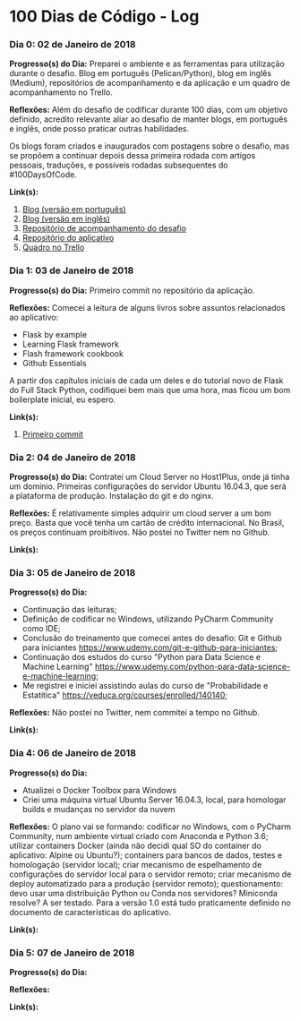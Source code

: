 # 100 Dias de Código - Log

### Dia 0: 02 de Janeiro de 2018

**Progresso(s) do Dia:** Preparei o ambiente e as ferramentas para utilização
durante o desafio. Blog em português (Pelican/Python), blog em inglês 
(Medium), repositórios de acompanhamento e da aplicação e um quadro de 
acompanhamento no Trello.

**Reflexões:** Além do desafio de codificar durante 100 dias, com um objetivo 
definido, acredito relevante aliar ao desafio de manter blogs, em português e 
inglês, onde posso praticar outras habilidades.

Os blogs foram criados e inaugurados com postagens sobre o desafio, mas se 
propõem a continuar depois dessa primeira rodada com artigos pessoais, 
traduções, e possíveis rodadas subsequentes do #100DaysOfCode.

**Link(s):** 
1. [Blog (versão em português)](https://hilam.github.io)
2. [Blog (versão em inglês)](https://medium.com/itfacets)
3. [Repositório de acompanhamento do desafio](https://github.com/hilam/100-days-of-code)
3. [Repositório do aplicativo](https://github.com/hilam/armazem)
5. [Quadro no Trello](https://trello.com/b/zKO1ooa0/100daysofcode)

### Dia 1: 03 de Janeiro de 2018

**Progresso(s) do Dia:** Primeiro commit no repositório da aplicação.

**Reflexões:** Comecei a leitura de alguns livros sobre assuntos relacionados
 ao aplicativo:
 
* Flask by example
* Learning Flask framework
* Flash framework cookbook
* Github Essentials

A partir dos capítulos iniciais de cada um deles e do tutorial novo de Flask 
do Full Stack Python, codifiquei bem mais que uma hora, mas ficou um bom 
boilerplate inicial, eu espero.

**Link(s):** 
1. [Primeiro commit](https://github.com/hilam/armazem/commit/454cc003a1fe2819300650eaa8c9c9ad68d4f4f8)

### Dia 2: 04 de Janeiro de 2018

**Progresso(s) do Dia:** Contratei um Cloud Server no Host1Plus, onde já 
tinha um domínio. Primeiras configurações do servidor Ubuntu 16.04.3, que 
será a plataforma de produção. Instalação do git e do nginx.

**Reflexões:** É relativamente simples adquirir um cloud server a um bom 
preço. Basta que você tenha um cartão de crédito internacional. No Brasil, os
 preços continuam proibitivos. Não postei no Twitter nem no Github.

**Link(s):** 

### Dia 3: 05 de Janeiro de 2018

**Progresso(s) do Dia:** 

* Continuação das leituras;
* Definição de codificar no Windows, utilizando PyCharm Community como IDE;
* Conclusão do treinamento que comecei antes do desafio: Git e Github para 
iniciantes <https://www.udemy.com/git-e-github-para-iniciantes>; 
* Continuação dos estudos do curso "Python para Data Science e Machine 
Learning" <https://www.udemy.com/python-para-data-science-e-machine-learning>; 
* Me registrei e iniciei assistindo aulas do curso de "Probabilidade e 
Estatítica" <https://veduca.org/courses/enrolled/140140>;

**Reflexões:** Não postei no Twitter, nem commitei a tempo no Github.

**Link(s):** 

### Dia 4: 06 de Janeiro de 2018

**Progresso(s) do Dia:** 
* Atualizei o Docker Toolbox para Windows
* Criei uma máquina virtual Ubuntu Server 16.04.3, local, para homologar 
builds e mudanças no servidor da nuvem

**Reflexões:** O plano vai se formando: codificar no Windows, com o PyCharm 
Community, num ambiente virtual criado com Anaconda e Python 3.6; utilizar 
containers Docker (ainda não decidi qual SO do container do aplicativo: 
Alpine ou Ubuntu?); containers para bancos de dados, testes e homologação 
(servidor local); criar mecanismo de espelhamento de configurações do servidor local 
para o servidor remoto; criar mecanismo de deploy automatizado para a 
produção (servidor remoto); questionamento: devo usar uma distribuição Python
ou Conda nos servidores? Miniconda resolve? A ser testado. Para a versão 1.0 
está tudo praticamente definido no documento de características do aplicativo.

**Link(s):** 

### Dia 5: 07 de Janeiro de 2018

**Progresso(s) do Dia:** 

**Reflexões:** 

**Link(s):** 
